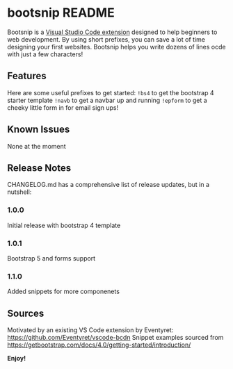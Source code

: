 # bootsnip README

Bootsnip is a [Visual Studio Code extension](https://marketplace.visualstudio.com/items?itemName=kevroi.bootsnip) designed to help beginners to web development. By using short prefixes, you can save a lot of time designing your first websites. Bootsnip helps you write dozens of lines ocde with just a few characters!

## Features

Here are some useful prefixes to get started:
```!bs4``` to get the bootstrap 4 starter template
```!navb``` to get a navbar up and running
```!epform``` to get a cheeky little form in for email sign ups!

## Known Issues

None at the moment

## Release Notes

CHANGELOG.md has a comprehensive list of release updates, but in a nutshell:

### 1.0.0

Initial release with bootstrap 4 template

### 1.0.1

Bootstrap 5 and forms support

### 1.1.0

Added snippets for more componenets

## Sources
Motivated by an existing VS Code extension by Eventyret: https://github.com/Eventyret/vscode-bcdn
Snippet examples sourced from https://getbootstrap.com/docs/4.0/getting-started/introduction/


**Enjoy!**
